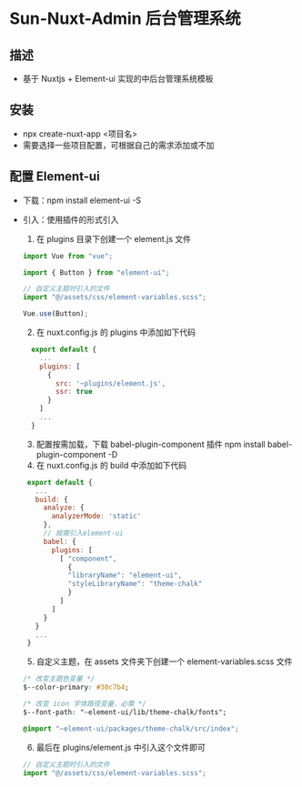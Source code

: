 # Sun-Nuxt-Admin 后台管理系统

## 描述

- 基于 Nuxtjs + Element-ui 实现的中后台管理系统模板

## 安装

- npx create-nuxt-app <项目名>
- 需要选择一些项目配置，可根据自己的需求添加或不加

## 配置 Element-ui

- 下载：npm install element-ui -S
- 引入：使用插件的形式引入

  1. 在 plugins 目录下创建一个 element.js 文件

  ```javascript
  import Vue from "vue";

  import { Button } from "element-ui";

  // 自定义主题时引入的文件
  import "@/assets/css/element-variables.scss";

  Vue.use(Button);
  ```

  2. 在 nuxt.config.js 的 plugins 中添加如下代码

  ```javascript
    export default {
      ...
      plugins: [
        {
          src: '~plugins/element.js',
          ssr: true
        }
      ]
      ...
    }
  ```

  3. 配置按需加载，下载 babel-plugin-component 插件 npm install babel-plugin-component -D
  4. 在 nuxt.config.js 的 build 中添加如下代码

  ```javascript
   export default {
     ...
     build: {
       analyze: {
         analyzerMode: 'static'
       },
       // 按需引入element-ui
       babel: {
         plugins: [
           [ "component",
             {
             "libraryName": "element-ui",
             "styleLibraryName": "theme-chalk"
             }
           ]
         ]
       }
     }
     ...
   }
  ```

  5. 自定义主题，在 assets 文件夹下创建一个 element-variables.scss 文件

  ```css
  /* 改变主题色变量 */
  $--color-primary: #30c7b4;

  /* 改变 icon 字体路径变量，必需 */
  $--font-path: "~element-ui/lib/theme-chalk/fonts";

  @import "~element-ui/packages/theme-chalk/src/index";
  ```

  6. 最后在 plugins/element.js 中引入这个文件即可

  ```javascript
  // 自定义主题时引入的文件
  import "@/assets/css/element-variables.scss";
  ```
